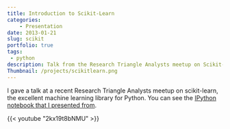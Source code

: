 ```yaml
---
title: Introduction to Scikit-Learn
categories:
    - Presentation
date: 2013-01-21
slug: scikit
portfolio: true
tags:
 - python
description: Talk from the Research Triangle Analysts meetup on Scikit-Learn
Thumbnail: /projects/scikitlearn.png
---
```


I gave a talk at a recent Research Triangle Analysts meetup on scikit-learn, the excellent machine learning library for Python. You can see the [IPython notebook that I presented from](http://nbviewer.jupyter.org/format/slides/github/tdhopper/Research-Triangle-Analysts--Intro-to-scikit-learn/blob/master/Intro%20to%20Scikit-Learn.ipynb).

{{< youtube "2kx19t8bNMU" >}}

